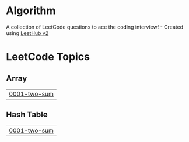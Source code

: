 # Algorithm
A collection of LeetCode questions to ace the coding interview! - Created using [LeetHub v2](https://github.com/arunbhardwaj/LeetHub-2.0)

<!---LeetCode Topics Start-->
# LeetCode Topics
## Array
|  |
| ------- |
| [0001-two-sum](https://github.com/jaksfj/Algorithm/tree/master/0001-two-sum) |
## Hash Table
|  |
| ------- |
| [0001-two-sum](https://github.com/jaksfj/Algorithm/tree/master/0001-two-sum) |
<!---LeetCode Topics End-->
